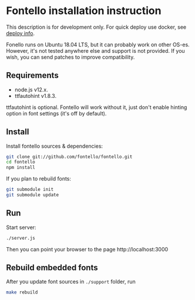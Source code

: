 Fontello installation instruction <!-- omit in toc -->
=================================

This description is for development only. For quick deploy use docker, see
[deploy info](support/deploy/README.md).

Fonello runs on Ubuntu 18.04 LTS, but it can probably work on other OS-es.
However, it's not tested anywhere else and support is not provided. If you wish,
you can send patches to improve compatibility.


## Requirements

- node.js v12.x.
- ttfautohint v1.8.3.

ttfautohint is optional. Fontello will work without it, just don't enable
hinting option in font settings (it's off by default).


## Install

Install fontello sources & dependencies:

```sh
git clone git://github.com/fontello/fontello.git
cd fontello
npm install
```

If you plan to rebuild fonts:

```sh
git submodule init
git submodule update
```

## Run

Start server:

```sh
./server.js
```

Then you can point your browser to the page http://localhost:3000

## Rebuild embedded fonts

After you update font sources in `./support` folder, run

```bash
make rebuild
```
